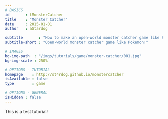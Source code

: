 ```yaml
---
# BASICS
id       : tMonsterCatcher
title    : "Monster Catcher"
date     : 2015-01-01
author   : aStardog

subtitle       : "How to make an open-world monster catcher game like Pokemon!"
subtitle-short : "Open-world monster catcher game like Pokemon!"

# IMAGES
bg-img-path  : "/imgs/tutorials/game/monster-catcher/001.jpg"
bg-img-scale : 250%

# OPTIONS - TUTORIAL
homepage    : http://st4rdog.github.io/monstercatcher
isAvailable : false
type        : game

# OPTIONS - GENERAL
isHidden : false
---
```


This is a test tutorial!